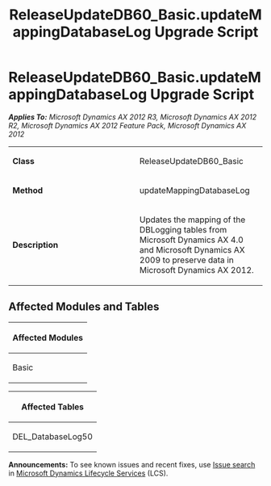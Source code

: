 ﻿---
title: ReleaseUpdateDB60_Basic.updateMappingDatabaseLog Upgrade Script
TOCTitle: ReleaseUpdateDB60_Basic.updateMappingDatabaseLog Upgrade Script
ms:assetid: b1d03395-5c7c-bc47-188b-bd440315c49a
ms:mtpsurl: https://msdn.microsoft.com/en-us/library/JJ736896(v=AX.60)
ms:contentKeyID: 49710580
ms.date: 05/18/2015
mtps_version: v=AX.60
---

# ReleaseUpdateDB60\_Basic.updateMappingDatabaseLog Upgrade Script 


_**Applies To:** Microsoft Dynamics AX 2012 R3, Microsoft Dynamics AX 2012 R2, Microsoft Dynamics AX 2012 Feature Pack, Microsoft Dynamics AX 2012_

<table>
<colgroup>
<col style="width: 50%" />
<col style="width: 50%" />
</colgroup>
<tbody>
<tr class="odd">
<td><p><strong>Class</strong></p></td>
<td><p>ReleaseUpdateDB60_Basic</p></td>
</tr>
<tr class="even">
<td><p><strong>Method</strong></p></td>
<td><p>updateMappingDatabaseLog</p></td>
</tr>
<tr class="odd">
<td><p><strong>Description</strong></p></td>
<td><p>Updates the mapping of the DBLogging tables from Microsoft Dynamics AX 4.0 and Microsoft Dynamics AX 2009 to preserve data in Microsoft Dynamics AX 2012.</p></td>
</tr>
</tbody>
</table>


## Affected Modules and Tables

<table>
<colgroup>
<col style="width: 100%" />
</colgroup>
<thead>
<tr class="header">
<th><p>Affected Modules</p></th>
</tr>
</thead>
<tbody>
<tr class="odd">
<td><p>Basic</p></td>
</tr>
</tbody>
</table>


<table>
<colgroup>
<col style="width: 100%" />
</colgroup>
<thead>
<tr class="header">
<th><p>Affected Tables</p></th>
</tr>
</thead>
<tbody>
<tr class="odd">
<td><p>DEL_DatabaseLog50</p></td>
</tr>
</tbody>
</table>

  
**Announcements:** To see known issues and recent fixes, use [Issue search](http://go.microsoft.com/fwlink/?linkid=389258) in [Microsoft Dynamics Lifecycle Services](http://go.microsoft.com/fwlink/?linkid=306505) (LCS).

